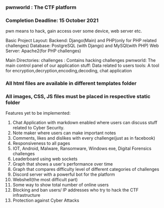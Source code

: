 ### pwnworld : The CTF platform

### Completion Deadline: 15 October 2021 
pwn means to hack, gain access over some device, web server etc.

Basic Project Layout:
Backend: Django(Main) and PHP(only for PHP related challenges) 
Database: PostgreSQL (with Django) and MySQl(with PHP)
Web Server: Apache2(for PHP challenges)

Main Directories:
challenges : Contains hacking challenges
pwnworld: The main control panel of our application
stuff: Data related to users
tools: A tool for encryption,decryption,encoding,decoding, chat application

### All html files are available in different templates folder
### All images, CSS, JS files must be placed in respective static folder

Features yet to be implemented:

1. Chat Application with markdown enabled where users can discuss stuff related to Cyber Security.
2. Note maker where users can make important notes
3. Comments, likes and dislikes with every challenge(just as in facebook)
4. Responsiveness to all pages
5. IOT, Android, Malware, Ransomware, Windows exe, Digital Forensics challenges
6. Leaderboard using web sockets
7. Graph that shows a user's performance over time
8. Graph that compares difficulty level of different categories of challenges
9. Discord server with a powerful bot for the platform
10. Webshell(the most difficult part)
11. Some way to show total number of online users
12. Blocking and ban users/ IP addresses who try to hack the CTF infrastructure
13. Protection against Cyber Attacks
